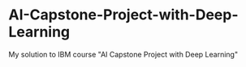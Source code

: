 # AI-Capstone-Project-with-Deep-Learning
My solution to IBM course "AI Capstone Project with Deep Learning"
